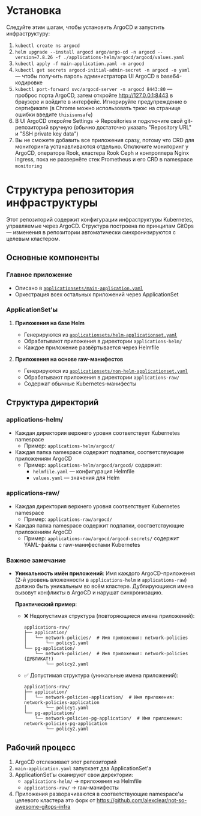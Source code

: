 # Установка

Следуйте этим шагам, чтобы установить ArgoCD и запустить инфраструктуру:

1) `kubectl create ns argocd`
2) `helm upgrade --install argocd argo/argo-cd -n argocd --version=7.8.26 -f ./applications-helm/argocd/argocd/values.yaml`
3) `kubectl apply -f main-application.yaml -n argocd`
4) `kubectl get secrets argocd-initial-admin-secret -n argocd -o yaml` — чтобы получить пароль администратора UI ArgoCD в base64-кодировке
5) `kubectl port-forward svc/argocd-server -n argocd 8443:80` — проброс порта ArgoCD, затем откройте http://127.0.0.1:8443 в браузере и войдите в интерфейс. Игнорируйте предупреждение о сертификате (в Chrome можно использовать трюк: на странице ошибки введите `thisisunsafe`)
6) В UI ArgoCD откройте Settings → Repositories и подключите свой git-репозиторий вручную (обычно достаточно указать "Repository URL" и "SSH private key data")
7) Вы не сможете добавить все приложения сразу, потому что CRD для мониторинга устанавливаются отдельно. Отключите мониторинг у ArgoCD, оператора Rook, кластера Rook Ceph и контроллера Nginx ingress, пока не развернёте стек Prometheus и его CRD в namespace `monitoring`

# Структура репозитория инфраструктуры

Этот репозиторий содержит конфигурации инфраструктуры Kubernetes, управляемые через ArgoCD. Структура построена по принципам GitOps — изменения в репозитории автоматически синхронизируются с целевым кластером.

## Основные компоненты

### Главное приложение
- Описано в [`applicationsets/main-application.yaml`](applicationsets/main-application.yaml)
- Оркестрация всех остальных приложений через ApplicationSet

### ApplicationSet'ы
1. **Приложения на базе Helm**
   - Генерируются из [`applicationsets/helm-applicationset.yaml`](applicationsets/helm-applicationset.yaml)
   - Обрабатывают приложения в директории `applications-helm/`
   - Каждое приложение развёртывается через Helmfile

2. **Приложения на основе raw-манифестов**
   - Генерируются из [`applicationsets/non-helm-applicationset.yaml`](applicationsets/non-helm-applicationset.yaml)
   - Обрабатывают приложения в директории `applications-raw/`
   - Содержат обычные Kubernetes-манифесты

## Структура директорий

### applications-helm/
- Каждая директория верхнего уровня соответствует Kubernetes namespace
  - Пример: `applications-helm/argocd/`
- Каждая папка namespace содержит подпапки, соответствующие приложениям ArgoCD
  - Пример: `applications-helm/argocd/argocd/` содержит:
    - `helmfile.yaml` — конфигурация Helmfile
    - `values.yaml` — значения для Helm

### applications-raw/
- Каждая директория верхнего уровня соответствует Kubernetes namespace
  - Пример: `applications-raw/argocd/`
- Каждая папка namespace содержит подпапки, соответствующие приложениям ArgoCD
  - Пример: `applications-raw/argocd/argocd-secrets/` содержит YAML-файлы с raw-манифестами Kubernetes

### Важное замечание
- **Уникальность имён приложений**: Имя каждого ArgoCD-приложения (2-й уровень вложенности в `applications-helm` и `applications-raw`) должно быть уникальным во всём кластере. Дублирующиеся имена вызовут конфликты в ArgoCD и нарушат синхронизацию.

  **Практический пример**:
  - ❌ Недопустимая структура (повторяющиеся имена приложений):
    ```
    applications-raw/
    ├── application/
    │   └── network-policies/  # Имя приложения: network-policies
    │       └── policy1.yaml
    └── pg-application/
        └── network-policies/  # Имя приложения: network-policies (ДУБЛИКАТ!)
            └── policy2.yaml
    ```
  - ✅ Допустимая структура (уникальные имена приложений):
    ```
    applications-raw/
    ├── application/
    │   └── network-policies-application/  # Имя приложения: network-policies-application
    │       └── policy1.yaml
    └── pg-application/
        └── network-policies-pg-application/  # Имя приложения: network-policies-pg-application
            └── policy2.yaml
    ```

## Рабочий процесс
1. ArgoCD отслеживает этот репозиторий
2. `main-application.yaml` запускает два ApplicationSet'а
3. ApplicationSet'ы сканируют свои директории:
   - `applications-helm/` → приложения на Helmfile
   - `applications-raw/` → raw-манифесты
4. Приложения разворачиваются в соответствующие namespace'ы целевого кластера
это форк от https://github.com/alexclear/not-so-awesome-gitops-infra
